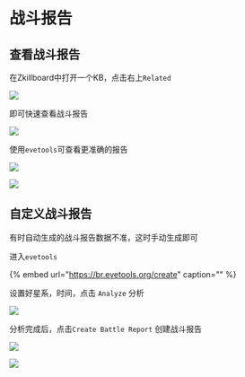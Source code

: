 # 战斗报告

## 查看战斗报告

在Zkillboard中打开一个KB，点击右上`Related`

![](https://github.com/YunYuyuko/Fored/tree/8d1cf07bcc7d93b307afa258f4bd500fa6959b9f/.gitbook/assets/snipaste_2020-10-07_21-51-30.png)

即可快速查看战斗报告

![](https://github.com/YunYuyuko/Fored/tree/8d1cf07bcc7d93b307afa258f4bd500fa6959b9f/.gitbook/assets/snipaste_2020-10-07_21-53-26.png)

使用`evetools`可查看更准确的报告

![](https://github.com/YunYuyuko/Fored/tree/8d1cf07bcc7d93b307afa258f4bd500fa6959b9f/.gitbook/assets/snipaste_2020-10-07_21-54-13.png)

![](https://github.com/YunYuyuko/Fored/tree/8d1cf07bcc7d93b307afa258f4bd500fa6959b9f/.gitbook/assets/snipaste_2020-10-07_21-54-49.png)

## 自定义战斗报告

有时自动生成的战斗报告数据不准，这时手动生成即可

进入`evetools`

{% embed url="https://br.evetools.org/create" caption="" %}

设置好星系，时间，点击 `Analyze` 分析

![](https://github.com/YunYuyuko/Fored/tree/8d1cf07bcc7d93b307afa258f4bd500fa6959b9f/.gitbook/assets/snipaste_2020-10-07_21-59-09.png)

分析完成后，点击`Create Battle Report` 创建战斗报告

![](https://github.com/YunYuyuko/Fored/tree/8d1cf07bcc7d93b307afa258f4bd500fa6959b9f/.gitbook/assets/snipaste_2020-10-07_22-01-57.png)

![](https://github.com/YunYuyuko/Fored/tree/8d1cf07bcc7d93b307afa258f4bd500fa6959b9f/.gitbook/assets/snipaste_2020-10-07_22-03-35.png)

